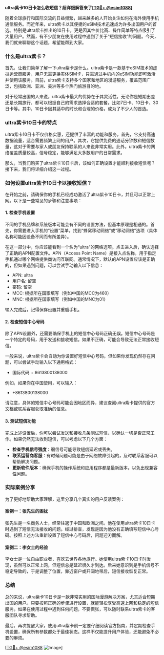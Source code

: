 **ultra紫卡10日卡怎么收短信？超详细解答来了[[TG💪+ @esim1088](https://t.me/s/esim1088)]**

随着全球旅行和国际交流的日益频繁，越来越多的人开始关注如何在海外使用手机通信服务。而近年来，ultra紫卡以其便捷的eSIM技术迅速成为许多出国用户的首选。特别是ultra紫卡推出的10日卡，更是因其性价比高、操作简单等特点吸引了大量用户。然而，有不少朋友在使用过程中遇到了关于“短信接收”的问题。今天，我们就来聊聊这个话题，希望能帮到大家。

### 什么是ultra紫卡？

首先，让我们简单了解一下ultra紫卡是什么。ultra紫卡是一款基于eSIM技术的虚拟运营商服务，用户无需更换实体SIM卡，只需通过手机内的eSIM功能即可激活并使用该服务。目前，ultra紫卡支持多个国家和地区的漫游服务，覆盖范围广泛，包括欧洲、亚洲、美洲等多个热门旅游目的地。

对于经常出国的人来说，ultra紫卡最大的优势在于其灵活性。无论你是短期出差还是长期旅行，都可以根据自己的需求选择合适的套餐，比如7日卡、10日卡、30日卡等。其中，10日卡因其适中的时长和合理的价格，成为了不少人的首选。

### ultra紫卡10日卡的特点

ultra紫卡10日卡不仅价格实惠，还提供了丰富的功能和服务。首先，它支持高速数据流量，适合需要频繁上网的用户。其次，它提供免费的通话分钟数和短信数量，这对于需要与家人或朋友保持联系的人来说非常实用。此外，ultra紫卡的网络覆盖质量较高，信号稳定，能够满足大多数用户的日常需求。

那么，当我们购买了ultra紫卡10日卡后，该如何正确设置才能顺利接收短信呢？接下来，我们将详细介绍这一过程。

### 如何设置ultra紫卡10日卡以接收短信？

在开始之前，请确保你的手机已经成功激活了ultra紫卡10日卡，并且可以正常上网。以下是一些常见的步骤和注意事项：

#### 1. 检查手机设置

不同的手机品牌和系统版本可能会有不同的设置方法，但基本原理是相通的。首先，你需要进入手机的“设置”菜单，找到“蜂窝移动网络”或“移动网络”选项（具体名称可能因设备不同而有所差异）。

在这一部分中，你应该能看到一个名为“ultra”的网络选项。点击进入后，确认选择了正确的APN配置文件。APN（Access Point Name）是接入点名称，用于指定手机通过哪个网络提供商访问互联网。通常情况下，默认的APN设置应该是正确的，但如果遇到问题，可以尝试手动输入以下信息：

- APN: ultra
- 用户名: 留空
- 密码: 留空
- MCC: 根据所在国家填写（例如中国的MCC为460）
- MNC: 根据所在国家填写（例如中国的MNC为01）

输入完成后，记得保存设置并重启手机。

#### 2. 检查短信中心号码

除了APN设置外，还需要确保手机上的短信中心号码正确无误。短信中心号码是一个特定的号码，用于发送和接收短信。如果不正确，可能会导致无法正常接收短信。

一般来说，ultra紫卡会自动为你设置好短信中心号码，但如果你发现仍然存在问题，可以尝试手动输入以下通用格式：

- 国际代码 + 8613800138000

例如，如果你在中国使用，可以输入：

- +8613800138000

请注意，具体的短信中心号码可能会因地区而异，建议查阅ultra紫卡提供的官方文档或联系客服获取准确的信息。

#### 3. 测试短信功能

完成上述设置后，你可以尝试发送和接收几条测试短信，以确认一切是否正常工作。如果仍然无法收到短信，可以考虑以下几个方面：

- **检查手机信号强度**：弱信号可能导致短信延迟或丢失。
- **联系运营商客服**：有时候问题可能是由于网络故障引起的，及时联系客服可以帮助解决问题。
- **更新软件版本**：确保手机的操作系统和应用程序都是最新版本，以免出现兼容性问题。

### 实际案例分享

为了更好地帮助大家理解，这里分享几个真实的用户反馈案例：

#### 案例一：张先生的困扰

张先生是一名商务人士，经常往返于中国和欧洲之间。他在使用ultra紫卡10日卡时遇到了短信无法接收的问题。经过排查，发现是因为他没有正确填写短信中心号码。按照上述方法重新设置了短信中心号码后，问题迎刃而解。

#### 案例二：李女士的经验

李女士是一位自由职业者，喜欢去世界各地旅行。她使用ultra紫卡10日卡时发现，虽然可以正常上网，但短信总是延迟很久才到达。后来她意识到是手机信号不稳定导致的，于是调整了位置，靠近窗户或开阔地带后，短信接收恢复正常。

### 总结

总的来说，ultra紫卡10日卡是一款非常实用的国际漫游解决方案，尤其适合短期出国的用户。只要按照正确的步骤进行设置，就能轻松享受高速上网和稳定的短信服务。如果在使用过程中遇到任何问题，不要慌张，可以随时联系ultra紫卡的客服团队寻求帮助。

最后，再次提醒大家，使用ultra紫卡前一定要仔细阅读官方指南，并定期检查手机设置，确保所有参数都处于最佳状态。这样不仅能提升用户体验，还能避免不必要的麻烦。

[[TG💪+ @esim1088](https://t.me/s/esim1088) ![Image](https://i.postimg.cc/4NQfJmqS/Snipaste-2025-05-13-00-14-12.png)]